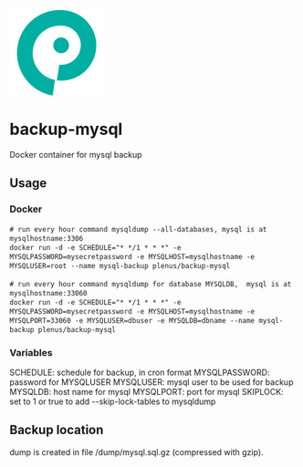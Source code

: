 ![Plenus Platform Logo](https://raw.githubusercontent.com/plenus-cloud/backup-mysql/master/docs/img/plenus_platform_logo.png)

# backup-mysql
Docker container for mysql backup

## Usage

### Docker

    # run every hour command mysqldump --all-databases, mysql is at mysqlhostname:3306
    docker run -d -e SCHEDULE="* */1 * * *" -e MYSQLPASSWORD=mysecretpassword -e MYSQLHOST=mysqlhostname -e MYSQLUSER=root --name mysql-backup plenus/backup-mysql

    # run every hour command mysqldump for database MYSQLDB,  mysql is at mysqlhostname:33060
    docker run -d -e SCHEDULE="* */1 * * *" -e MYSQLPASSWORD=mysecretpassword -e MYSQLHOST=mysqlhostname -e MYSQLPORT=33060 -e MYSQLUSER=dbuser -e MYSQLDB=dbname --name mysql-backup plenus/backup-mysql

### Variables

SCHEDULE: schedule for backup, in cron format
MYSQLPASSWORD: password for MYSQLUSER
MYSQLUSER: mysql user to be used for backup
MYSQLDB: host name for mysql
MYSQLPORT: port for mysql
SKIPLOCK: set to 1 or true to add --skip-lock-tables to mysqldump

## Backup location

dump is created in file /dump/mysql.sql.gz (compressed with gzip).
